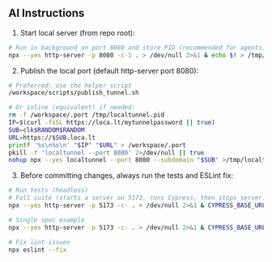 ## AI Instructions

1. Start local server (from repo root):

```bash
# Run in background on port 8080 and store PID (recommended for agents)
npx --yes http-server -p 8080 -c-1 . > /dev/null 2>&1 & echo $! > /tmp/http-server.pid
```

2. Publish the local port (default http-server port 8080):

```bash
# Preferred: use the helper script
/workspace/scripts/publish_tunnel.sh

# Or inline (equivalent) if needed:
rm -f /workspace/.port /tmp/localtunnel.pid
IP=$(curl -fsSL https://loca.lt/mytunnelpassword || true)
SUB=clk$RANDOM$RANDOM
URL=https://$SUB.loca.lt
printf '%s\n%s\n' "$IP" "$URL" > /workspace/.port
pkill -f 'localtunnel --port 8080' 2>/dev/null || true
nohup npx --yes localtunnel --port 8080 --subdomain "$SUB" >/tmp/localtunnel.log 2>&1 & echo $! > /tmp/localtunnel.pid
```

3. Before committing changes, always run the tests and ESLint fix:

```bash
# Run tests (headless)
# Full suite (starts a server on 5173, runs Cypress, then stops server)
npx --yes http-server -p 5173 -c- . > /dev/null 2>&1 & CYPRESS_BASE_URL=http://127.0.0.1:5173 npx --yes cypress run --config-file tests/cypress.config.js ; kill %1 || true

# Single spec example
npx --yes http-server -p 5173 -c- . > /dev/null 2>&1 & CYPRESS_BASE_URL=http://127.0.0.1:5173 npx --yes cypress run --config-file tests/cypress.config.js --spec tests/09_player_context_menu.cy.js ; kill %1 || true

# Fix lint issues
npx eslint --fix
```


